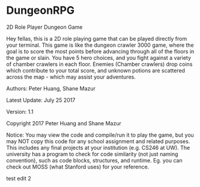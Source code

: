 # DungeonRPG
2D Role Player Dungeon Game

Hey fellas, this is a 2D role playing game that can be played directly from your terminal. This game is like the
dungeon crawler 3000 game, where the goal is to score the most points before advancing through all of the floors
in the game or slain. You have 5 hero choices, and you fight against a variety of chamber crawlers in each floor.
Enemies (Chamber crawlers) drop coins which contribute to your total score, and unknown potions are scattered 
across the map - which may assist your adventures.


Authors: Peter Huang, Shane Mazur 

Latest Update: July 25 2017

Version: 1.1

Copyright 2017 Peter Huang and Shane Mazur


Notice: You may view the code and compile/run it to play the game, but you may NOT copy this code for any school
assignment and related purposes. This includes any final projects at your institution (e.g. CS246 at UW). The university
has a program to check for code similarity (not just naming convention), such as code blocks, structures, and runtime.
Eg. you can check out MOSS (what Stanford uses) for your reference.

test edit 2
